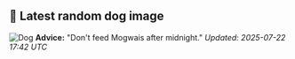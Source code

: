 ## 🐶 Latest random dog image
![Dog](https://images.dog.ceo/breeds/doberman/n02107142_1886.jpg)
**Advice:** "Don't feed Mogwais after midnight."
*Updated: 2025-07-22 17:42 UTC*
